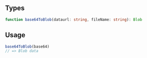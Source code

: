 ## Types

```typescript
function base64ToBlob(dataurl: string, fileName: string): Blob
```

## Usage

```typescript
base64ToBlob(base64)
// => Blob data
```

